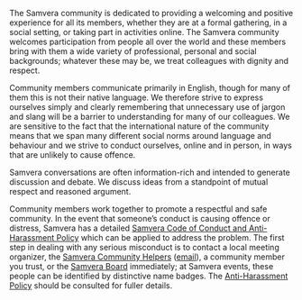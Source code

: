 The Samvera community is dedicated to providing a welcoming and positive experience for all its members, whether they are at a formal gathering, in a social setting, or taking part in activities online. The Samvera community welcomes participation from people all over the world and these members bring with them a wide variety of professional, personal and social backgrounds; whatever these may be, we treat colleagues with dignity and respect.

Community members communicate primarily in English, though for many of them this is not their native language. We therefore strive to express ourselves simply and clearly remembering that unnecessary use of jargon and slang will be a barrier to understanding for many of our colleagues.  We are sensitive to the fact that the international nature of the community means that we span many different social norms around language and behaviour and we strive to conduct ourselves, online and in person, in ways that are unlikely to cause offence.

Samvera conversations are often information-rich and intended to generate discussion and debate.  We discuss ideas from a standpoint of mutual respect and reasoned argument.

Community members work together to promote a respectful and safe community. In the event that someone’s conduct is causing offence or distress, Samvera has a detailed [Samvera Code of Conduct and Anti-Harassment Policy](https://samvera.atlassian.net/wiki/spaces/samvera/pages/405212316/Samvera+Code+of+Conduct+and+Anti-Harassment+Policy) which can be applied to address the problem. The first step in dealing with any serious misconduct is to contact a local meeting organizer, the [Samvera Community Helpers](https://samvera.atlassian.net/wiki/spaces/samvera/pages/405211681/Samvera+Community+Helpers) ([email](helpers@samvera.org)), a community member you trust, or the [Samvera Board](https://samvera.atlassian.net/wiki/spaces/samvera/pages/405210594/Samvera+Board+membership) immediately; at Samvera events, these people can be identified by distinctive name badges. The [Anti-Harassment Policy](https://samvera.atlassian.net/wiki/spaces/samvera/pages/405212316/Samvera+Code+of+Conduct+and+Anti-Harassment+Policy) should be consulted for fuller details.